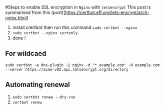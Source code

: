 #Steps to enable SSL encryption in `Nginx` with `letsencrypt` 
This post is summarised from this (post)[https://certbot.eff.org/lets-encrypt/arch-nginx.html]

1) install crertbot then run this command `sudo certbot --nginx`
2) `sudo certbot --nginx certonly`
3) done !

## For wildcaed

`sudo certbot -a dns-plugin -i nginx -d "*.example.com" -d example.com --server https://acme-v02.api.letsencrypt.org/directory`

## Automating renewal
1) `sudo certbot renew --dry-run`
2) `certbot renew`
